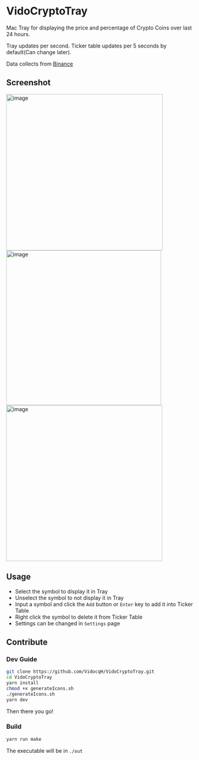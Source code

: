 # VidoCryptoTray

Mac Tray for displaying the price and percentage of Crypto Coins over last 24 hours.

Tray updates per second. Ticker table updates per 5 seconds by default(Can change later).

Data collects from [Binance](https://www.binance.com/)

## Screenshot
<img width="416" alt="image" src="https://user-images.githubusercontent.com/16725418/221704572-07f825e5-db44-41c0-9d72-601fa4b02d28.png">
<img width="412" alt="image" src="https://user-images.githubusercontent.com/16725418/221704370-5deb7ec6-55e1-40e5-92da-b16e11a29ff8.png">
<img width="415" alt="image" src="https://user-images.githubusercontent.com/16725418/221704971-ca428159-42fe-400f-b09f-8b66a6a82153.png">

## Usage

+ Select the symbol to display it in Tray
+ Unselect the symbol to not display it in Tray
+ Input a symbol and click the `Add` button or `Enter` key to add it into Ticker Table
+ Right click the symbol to delete it from Ticker Table
+ Settings can be changed in `Settings` page

## Contribute

### Dev Guide

```bash
git clone https://github.com/VidocqH/VidoCryptoTray.git
cd VidoCryptoTray
yarn install
chmod +x generateIcons.sh
./generateIcons.sh
yarn dev
```

Then there you go!

### Build

```bash
yarn run make
```

The executable will be in `./out`
